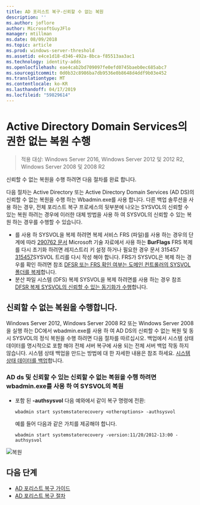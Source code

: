 ```yaml
---
title: AD 포리스트 복구-신뢰할 수 없는 복원
description: ''
ms.author: joflore
author: MicrosoftGuyJFlo
manager: mtillman
ms.date: 08/09/2018
ms.topic: article
ms.prod: windows-server-threshold
ms.assetid: e4ce1d18-d346-492a-8bca-f85513aa3ac1
ms.technology: identity-adds
ms.openlocfilehash: eae4cab2bd709097fe0efd0745baeb0ec685abc7
ms.sourcegitcommit: 0d0b32c8986ba7db9536e0b8648d4ddf9b03e452
ms.translationtype: MT
ms.contentlocale: ko-KR
ms.lasthandoff: 04/17/2019
ms.locfileid: "59829614"
---
```

# <a name="performing-a-nonauthoritative-restore-of-active-directory-domain-services"></a>Active Directory Domain Services의 권한 없는 복원 수행 

>적용 대상: Windows Server 2016, Windows Server 2012 및 2012 R2, Windows Server 2008 및 2008 R2

신뢰할 수 없는 복원을 수행 하려면 다음 절차를 완료 합니다.  
  
다음 절차는 Active Directory 또는 Active Directory Domain Services (AD DS)의 신뢰할 수 없는 복원을 수행 하는 Wbadmin.exe를 사용 합니다. 다른 백업 솔루션을 사용 하는 경우, 전체 포리스트 복구 프로세스의 뒷부분에 나오는 SYSVOL의 신뢰할 수 있는 복원 하려는 경우에 이러한 대체 방법을 사용 하 여 SYSVOL의 신뢰할 수 있는 복원 하는 경우를 수행할 수 있습니다.  
  
- 를 사용 하 SYSVOL을 복제 하려면 복제 서비스 FRS (파일)를 사용 하는 경우의 단계에 따라 [290762 문서](https://go.microsoft.com/fwlink/?LinkId=148443) Microsoft 기술 자료에서 사용 하는 **BurFlags** FRS 복제를 다시 초기화 하려면 레지스트리 키 설정 하거나 필요한 경우 문서 315457 [315457](https://support.microsoft.com/kb/315457)SYSVOL 트리를 다시 작성 해야 합니다. FRS가 SYSVOL은 복제 하는 경우를 확인 하려면 참조 [DFSR 또는 FRS 확인 여부는 도메인 컨트롤러의 SYSVOL 폴더를 복제](https://msdn.microsoft.com/en-us/library/windows/desktop/cc507518.aspx#determining_whether_a_domain_controller_s_sysvol_folder_is_replicated_by_dfsr_or_frs)합니다.  
- 분산 파일 시스템 (DFS) 복제 SYSVOL을 복제 하려면를 사용 하는 경우 참조 [DFSR 복제 SYSVOL의 신뢰할 수 있는 동기화가 수행](AD-Forest-Recovery-Authoritative-Recovery-SYSVOL.md)합니다.  

## <a name="performing-a-nonauthoritative-restore"></a>신뢰할 수 없는 복원을 수행합니다.

Windows Server 2012, Windows Server 2008 R2 또는 Windows Server 2008을 실행 하는 DC에서 wbadmin.exe를 사용 하 여 AD DS의 신뢰할 수 없는 복원 및 동시 SYSVOL의 정식 복원을 수행 하려면 다음 절차를 따르십시오. 백업에서 시스템 상태 데이터를 명시적으로 포함 해야 전체 서버 복구에 사용 되는 전체 서버 백업 작동 하지 않습니다. 시스템 상태 백업을 만드는 방법에 대 한 자세한 내용은 참조 하세요. [시스템 상태 데이터를 백업](AD-Forest-Recovery-Backing-up-System-State.md)합니다.  
  
### <a name="to-perform-a-nonauthoritative-restore-of-ad-ds-and-authoritative-restore-of-sysvol-using-wbadminexe"></a>AD ds 및 신뢰할 수 있는 신뢰할 수 없는 복원을 수행 하려면 wbadmin.exe를 사용 하 여 SYSVOL의 복원  
  
- 포함 된 **-authsysvol** 다음 예와에서 같이 복구 명령에 전환:  

   ```  
   wbadmin start systemstaterecovery <otheroptions> -authsysvol  
   ```  

   예를 들어 다음과 같은 가치를 제공해야 합니다.  

   ```  
   wbadmin start systemstaterecovery -version:11/20/2012-13:00 -authsysvol  
   ```  
  
![복원](media/AD-Forest-Recovery-Nonauthoritative-Restore/nonauth.png)

## <a name="next-steps"></a>다음 단계

- [AD 포리스트 복구 가이드](AD-Forest-Recovery-Guide.md)
- [AD 포리스트 복구 절차](AD-Forest-Recovery-Procedures.md)
